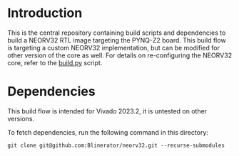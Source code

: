 # Introduction
This is the central repository containing build scripts and dependencies to build a NEORV32 RTL image targeting the PYNQ-Z2 board. This build flow is targeting a custom NEORV32 implementation, but can be modified for other version of the core as well. For details on re-configuring the NEORV32 core, refer to the [build.py](build.py) script.

# Dependencies
This build flow is intended for Vivado 2023.2, it is untested on other versions.

To fetch dependencies, run the following command in this directory:

`git clone git@github.com:Blinerator/neorv32.git --recurse-submodules`


